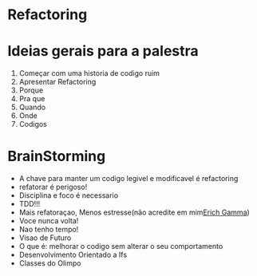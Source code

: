 Refactoring
===========

# Ideias gerais para a palestra
1. Começar com uma historia de codigo ruim
2. Apresentar Refactoring
3. Porque
4. Pra que
5. Quando
6. Onde
7. Codigos

# BrainStorming
- A chave para manter um codigo legivel e modificavel é refactoring
- refatorar é perigoso!
- Disciplina e foco é necessario
- TDD!!!
- Mais refatoraçao, Menos estresse(não acredite em mim[Erich Gamma](http://site_do_cara.com))
- Voce nunca volta!
- Nao tenho tempo!
- Visao de Futuro
- O que é: melhorar o codigo sem alterar o seu comportamento
- Desenvolvimento Orientado a Ifs
- Classes do Olimpo
